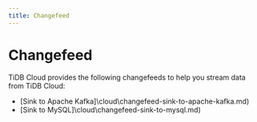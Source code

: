 ```yaml
---
title: Changefeed
---
```


# Changefeed

TiDB Cloud provides the following changefeeds to help you stream data from TiDB Cloud:

- [Sink to Apache Kafka]\cloud\changefeed-sink-to-apache-kafka.md)
- [Sink to MySQL]\cloud\changefeed-sink-to-mysql.md)